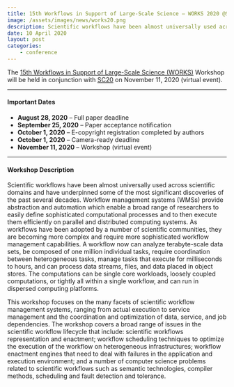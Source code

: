 ```yaml
---
title: 15th Workflows in Support of Large-Scale Science – WORKS 2020 @SC20
image: /assets/images/news/works20.png
description: Scientific workflows have been almost universally used across scientific domains and have underpinned some of the most significant discoveries of the past several decades. Workflow management systems (WMSs) provide abstraction and automation which enable a broad range of researchers to easily define sophisticated computational processes and to then execute them efficiently on parallel and distributed computing systems. As workflows have been adopted by a number of scientific communities, they are becoming more complex and require more sophisticated workflow management capabilities. A workflow now can analyze terabyte-scale data sets, be composed of one million individual tasks, require coordination between heterogeneous tasks, manage tasks that execute for milliseconds to hours, and can process data streams, files, and data placed in object stores. The computations can be single core workloads, loosely coupled computations, or tightly all within a single workflow, and can run in dispersed computing platforms.
date: 10 April 2020
layout: post
categories:
    - conference
---
```


The <a href="http://works-workshop.org" target="_blank">15th Workflows in Support of Large-Scale Science (WORKS)</a> Workshop will be held in conjunction with <a href="https://sc20.supercomputing.org/" target="_blank">SC20</a> on November 11, 2020 (virtual event).

---

#### Important Dates

- **August 28, 2020** – Full paper deadline
- **September 25, 2020** – Paper acceptance notification
- **October 1, 2020** – E-copyright registration completed by authors
- **October 1, 2020** – Camera-ready deadline
- **November 11, 2020** – Workshop (virtual event)

---

#### Workshop Description

Scientific workflows have been almost universally used across scientific domains 
and have underpinned some of the most significant discoveries of the past several 
decades. Workflow management systems (WMSs) provide abstraction and automation 
which enable a broad range of researchers to easily define sophisticated 
computational processes and to then execute them efficiently on parallel and 
distributed computing systems. As workflows have been adopted by a number of 
scientific communities, they are becoming more complex and require more 
sophisticated workflow management capabilities. A workflow now can analyze 
terabyte-scale data sets, be composed of one million individual tasks, require 
coordination between heterogeneous tasks, manage tasks that execute for 
milliseconds to hours, and can process data streams, files, and data placed in 
object stores. The computations can be single core workloads, loosely coupled 
computations, or tightly all within a single workflow, and can run in dispersed 
computing platforms. 

This workshop focuses on the many facets of scientific workflow management 
systems, ranging from actual execution to service management and the coordination 
and optimization of data, service, and job dependencies. The workshop covers a 
broad range of issues in the scientific workflow lifecycle that include: 
scientific workflows representation and enactment; workflow scheduling 
techniques to optimize the execution of the workflow on heterogeneous 
infrastructures; workflow enactment engines that need to deal with failures in 
the application and execution environment; and a number of computer science 
problems related to scientific workflows such as semantic technologies, compiler 
methods, scheduling and fault detection and tolerance.

